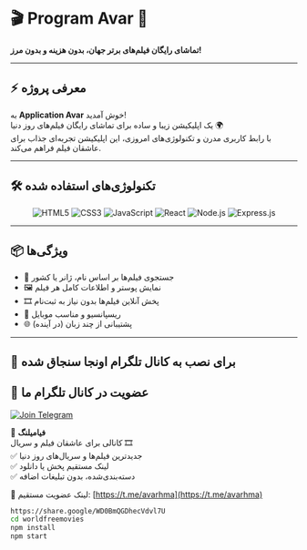 # 🎬 Program Avar 🎥  
**تماشای رایگان فیلم‌های برتر جهان، بدون هزینه و بدون مرز!**  

---

## ⚡ معرفی پروژه

به **Application Avar** خوش آمدید!  
یک اپلیکیشن زیبا و ساده برای تماشای رایگان فیلم‌های روز دنیا 🌍  
با رابط کاربری مدرن و تکنولوژی‌های امروزی، این اپلیکیشن تجربه‌ای جذاب برای عاشقان فیلم فراهم می‌کند.

---

## 🛠️ تکنولوژی‌های استفاده شده

<div align="center">
  
  <img src="https://img.shields.io/badge/HTML5-E34F26?style=for-the-badge&logo=html5&logoColor=white" alt="HTML5"/>
  <img src="https://img.shields.io/badge/CSS3-1572B6?style=for-the-badge&logo=css3&logoColor=white" alt="CSS3"/>
  <img src="https://img.shields.io/badge/JavaScript-F7DF1E?style=for-the-badge&logo=javascript&logoColor=black" alt="JavaScript"/>
  <img src="https://img.shields.io/badge/React-20232A?style=for-the-badge&logo=react&logoColor=61DAFB" alt="React"/>
  <img src="https://img.shields.io/badge/Node.js-339933?style=for-the-badge&logo=nodedotjs&logoColor=white" alt="Node.js"/>
  <img src="https://img.shields.io/badge/Express.js-000000?style=for-the-badge&logo=express&logoColor=white" alt="Express.js"/>
</div>

---

## 📦 ویژگی‌ها

- 🔎 جستجوی فیلم‌ها بر اساس نام، ژانر یا کشور  
- 🖼️ نمایش پوستر و اطلاعات کامل هر فیلم  
- 🎞️ پخش آنلاین فیلم‌ها بدون نیاز به ثبت‌نام  
- 📱 ریسپانسیو و مناسب موبایل  
- 🌐 پشتیبانی از چند زبان (در آینده)

---

## 🚀 برای نصب به کانال تلگرام اونجا سنجاق شده 
## 📢 عضویت در کانال تلگرام ما

[![Join Telegram](https://img.shields.io/badge/عضویت_در_تلگرام-30363D?style=for-the-badge&logo=telegram&logoColor=white)](https://t.me/avarhma)

📲 **فیامیلنگ**  
کانالی برای عاشقان فیلم و سریال 🎞️  
✅ جدیدترین فیلم‌ها و سریال‌های روز دنیا  
✅ لینک مستقیم پخش یا دانلود  
✅ دسته‌بندی‌شده، بدون تبلیغات اضافه  

📡 لینک عضویت مستقیم: [https://t.me/avarhma](https://t.me/avarhma) 

```bash
https://share.google/WD0BmQGDhecVdvl7U
cd worldfreemovies
npm install
npm start

